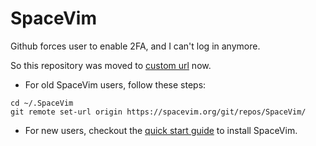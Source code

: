 # SpaceVim

Github forces user to enable 2FA, and I can't log in anymore.

So this repository was moved to [custom url](https://spacevim.org/git/repos/SpaceVim/) now.

- For old SpaceVim users, follow these steps:

```
cd ~/.SpaceVim
git remote set-url origin https://spacevim.org/git/repos/SpaceVim/
```

- For new users, checkout the [quick start guide](https://spacevim.org/quick-start-guide/) to install SpaceVim.
